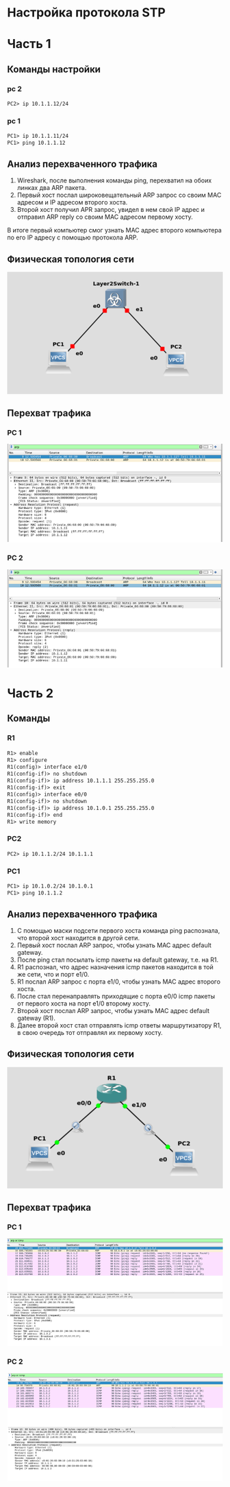 # Настройка протокола STP
# Часть 1

## Команды настройки

### pc 2
```shell
PC2> ip 10.1.1.12/24
```

### pc 1
```shell
PC1> ip 10.1.1.11/24
PC1> ping 10.1.1.12
```

## Анализ перехваченного трафика
1) Wireshark, после выполнения команды ping, перехватил на обоих линках два ARP пакета. 
2) Первый хост послал широковещательный ARP запрос со своим MAC адресом и IP адресом второго хоста.
3) Второй хост получил APR запрос, увидел в нем свой IP адрес и отправил ARP reply со своим MAC адресом первому хосту.

В итоге первый компьютер смог узнать MAC адрес второго компьютера по его IP адресу с помощью протокола ARP.

## Физическая топология сети
![topology](images/lab1topology.png)


## Перехват трафика
### PC 1
![pc1](images/pc1.png)
### PC 2
![pc2](images/pc2.png)

# Часть 2
## Команды
### R1
```shell
R1> enable
R1> configure
R1(config)> interface e1/0
R1(config-if)> no shutdown
R1(config-if)> ip address 10.1.1.1 255.255.255.0
R1(config-if)> exit
R1(config)> interface e0/0
R1(config-if)> no shutdown
R1(config-if)> ip address 10.1.0.1 255.255.255.0
R1(config-if)> end
R1> write memory
```

### PC2
```shell
PC2> ip 10.1.1.2/24 10.1.1.1
```

### PC1
```shell
PC1> ip 10.1.0.2/24 10.1.0.1
PC1> ping 10.1.1.2
```

## Анализ перехваченного трафика
1) С помощью маски подсети первого хоста команда ping распознала, что второй хост находится в другой сети.
2) Первый хост послал ARP запрос, чтобы узнать MAC адрес default gateway.
3) После ping стал посылать icmp пакеты на default gateway, т.е. на R1.
4) R1 распознал, что адрес назначения icmp пакетов находится в той же сети, что и порт e1/0.
5) R1 послал ARP запрос с порта e1/0, чтобы узнать MAC адрес второго хоста.
6) После стал перенаправлять приходящие с порта e0/0 icmp пакеты от первого хоста на порт e1/0 второму хосту.
7) Второй хост послал ARP запрос, чтобы узнать MAC адрес default gateway (R1).
8) Далее второй хост стал отправлять icmp ответы маршрутизатору R1, в свою очередь тот отправлял их первому хосту.

## Физическая топология сети
![topology](images/lab1part2topology.png)

## Перехват трафика
### PC 1
![pc 1](images/pc1_r1.png)

### PC 2
![pc 2](images/pc2_r1.png)
